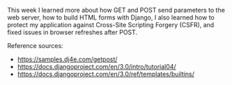 This week I learned more about how GET and POST send parameters to the web server, how to build HTML forms with Django, I also learned how to protect my application against Cross-Site Scripting Forgery (CSFR), and fixed issues in browser refreshes after POST.

Reference sources:

- https://samples.dj4e.com/getpost/
- https://docs.djangoproject.com/en/3.0/intro/tutorial04/
- https://docs.djangoproject.com/en/3.0/ref/templates/builtins/
